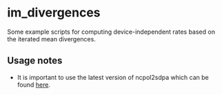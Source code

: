 
# im_divergences
Some example scripts for computing device-independent rates based on the iterated mean divergences.

## Usage notes

 - It is important to use the latest version of ncpol2sdpa which can be found [here](https://github.com/peterjbrown519/ncpol2sdpa). 
